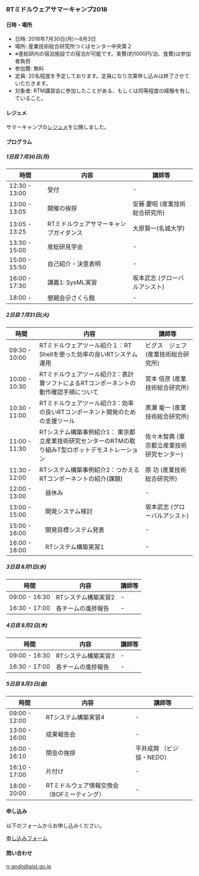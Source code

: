 <a name="summer_camp"></a>
### RTミドルウェアサマーキャンプ2018 

#### 日時・場所
- 日時: 2018年7月30日(月)～8月3日
- 場所: 産業技術総合研究所つくばセンター中央第２
- ※産総研内の宿泊施設での宿泊が可能です。実費(約1000円/泊、食費)は参加者負担
- 参加費: 無料
- 定員: 20名程度を予定しております。定員になり次第申し込みは終了させていただきます。
- 対象者: RTM講習会に参加したことがある、もしくは同等程度の経験を有していること。 


#### レジュメ

サマーキャンプの[レジュメ](summercamp2018_resume.pdf)を公開しました。

<!--
#### 強化月間について

RTミドルウェアサマーキャンプは、参加要件として1回以上RTM講習会を受講経験があること、もしくは同等の知識があること、としております。
これまでRTM講習会を受講したことがない場合は、以下の日程で講習会を実施しますので、こちらにご参加ください。

- [6/22 RTミドルウェア強化月間の申し込み(7月4日 名城大)開始](bootcamp_meijyo)
- [6/22 RTミドルウェア強化月間の申し込み(7月6日 早稲田大)開始](bootcamp_waseda)
- [6/22 RTミドルウェア講習会＠都産技研(7月24日)のご案内](tutorial_irit)
-->

#### プログラム

##### 1日目 7月30日(月)

|    時間       | 内容  | 講師等 |
|---------------|------|---|
| 12:30 - 13:00 | 受付 | - |
| 13:00 - 13:05 | 開催の挨拶 | 安藤 慶昭 (産業技術総合研究所) |
| 13:05 - 13:25 | RTミドルウェアサマーキャンプガイダンス     | 大原賢一(名城大学) |
| 13:30 - 15:00 | 産総研見学会         | - |
| 15:00 - 15:50 | 自己紹介・決意表明   | - |
| 16:00 - 17:30 | 講義1: SysML実習    | 坂本武志 (グローバルアシスト) |
| 18:00 -       | 懇親会＠さくら館     | - |

##### 2日目 7月31日(火)


|    時間       | 内容  | 講師等 |
|---------------|------|--------|
| 09:30 - 10:00 | RTミドルウェアツール紹介１：RT Shellを使った効率の良いRTシステム運用 | ビグス　ジェフ(産業技術総合研究所) |
| 10:00 - 10:30 | RTミドルウェアツール紹介2：表計算ソフトによるRTコンポーネントの動作確認手順について | 宮本 信彦 (産業技術総合研究所) |
| 10:30 - 11:00 | RTミドルウェアツール紹介3：効率の良いRTコンポーネント開発のための支援ツール | 黒瀬 竜一 (産業技術総合研究所) |
| 11:00 - 11:30 | RTシステム構築事例紹介1： 東京都立産業技術研究センターのRTMの取り組みT型ロボットデモストレーション  |  佐々木智典 (東京都立産業技術研究センター) |
| 11:30 - 12:00 | RTシステム構築事例紹介2：つかえるRTコンポーネントの紹介(課題) | 原 功 (産業技術総合研究所) |
| 12:00 - 13:00 |　昼休み               |  -  |
| 13:00 - 15:00 |　開発システム検討      |  坂本武志 (グローバルアシスト)  |
| 15:00 - 16:00 |　開発目標システム発表  |  -  |
| 16:00 - 18:00 |　RTシステム構築実習1   |  -  |

##### 3日目  8月1日(水)

|    時間       | 内容  | 講師等 |
|---------------|------|--------|
| 09:00 - 16:30 | RTシステム構築実習2  |  -  |
| 16:30 - 17:00 | 各チームの進捗報告  |  -  |

##### 4日目  8月2日(木)

|    時間       | 内容  | 講師等 |
|---------------|------|--------|
| 09:00 - 16:30 | RTシステム構築実習3  |  -  |
| 16:30 - 17:00 | 各チームの進捗報告  |  -  |

##### 5日目  8月3日(金)

|    時間       | 内容  | 講師等 |
|---------------|------|--------|
| 09:00 - 12:00 |  RTシステム構築実習4  |  -  |
| 13:00 - 16:00 |  成果報告会  |  -  |
| 16:00 - 16:10 |  閉会の挨拶  | 平井成興 （ビジ協・NEDO）|
| 16:10 - 17:00 |  片付け  |  -  |
| 18:00 - 20:00 |  RTミドルウェア情報交換会（BOFミーティング）  |  -  |

#### 申し込み

以下のフォームからお申し込みください。

[申し込みフォーム](https://goo.gl/forms/R18wB3DuHHSJTiIj1)

#### 問い合わせ

 n-ando@aist.go.jp
